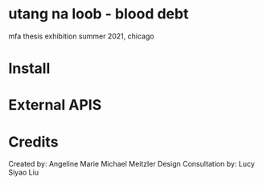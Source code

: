 # utang na loob - blood debt
mfa thesis exhibition
summer 2021, chicago

# Install

# External APIS

# Credits
Created by: Angeline Marie Michael Meitzler
Design Consultation by: Lucy Siyao Liu
